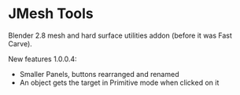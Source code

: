 # JMesh Tools
Blender 2.8 mesh and hard surface utilities addon (before it was Fast Carve).

New features 1.0.0.4:

* Smaller Panels, buttons rearranged and renamed
* An object gets the target in Primitive mode when clicked on it
